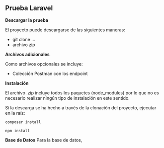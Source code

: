## Prueba Laravel

**Descargar la prueba**

El proyecto puede descargarse de las siguientes maneras: 
- git clone ...
- archivo zip

**Archivos adicionales**

Como archivos opcionales se incluye:

- Colección Postman con los endpoint


**Instalación**

El archivo .zip incluye todos los paquetes (node_modules) por lo que no es necesario realizar ningún tipo de instalación en este sentido.

Si la descarga se ha hecho a través de la clonación del proyecto, ejecutar en la raíz:

```
composer install

npm install
```

**Base de Datos**
Para la base de datos, 
